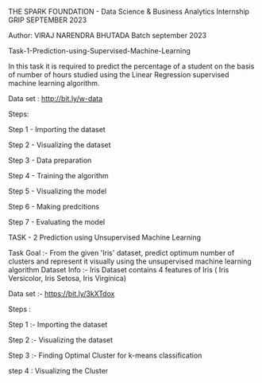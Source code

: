 THE SPARK FOUNDATION - Data Science & Business Analytics Internship GRIP SEPTEMBER 2023

Author: VIRAJ NARENDRA BHUTADA Batch september 2023


Task-1-Prediction-using-Supervised-Machine-Learning

In this task it is required to predict the percentage of a student on the basis of number of hours studied using the Linear Regression supervised machine learning algorithm.

Data set : http://bit.ly/w-data

Steps:

Step 1 - Importing the dataset

Step 2 - Visualizing the dataset

Step 3 - Data preparation

Step 4 - Training the algorithm

Step 5 - Visualizing the model

Step 6 - Making predcitions

Step 7 - Evaluating the model



TASK - 2 Prediction using Unsupervised Machine Learning

Task Goal :-
From the given 'Iris' dataset, predict optimum number of clusters and represent it visually using the unsupervised machine learning algorithm Dataset Info :- Iris Dataset contains 4 features of Iris ( Iris Versicolor, Iris Setosa, Iris Virginica)

Data set :- https://bit.ly/3kXTdox

Steps :

Step 1 :- Importing the dataset

Step 2 :- Visualizing the dataset

Step 3 :- Finding Optimal Cluster for k-means classification

step 4 : Visualizing the Cluster
